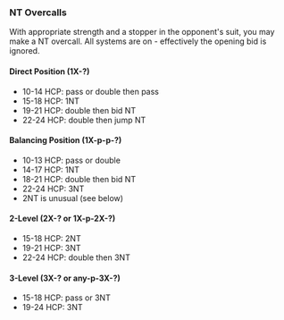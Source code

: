 ### NT Overcalls
With appropriate strength and a stopper in the opponent's suit,
you may make a NT overcall.
All systems are on - effectively the opening bid is ignored.

#### Direct Position (1X-?)
   * 10-14 HCP: pass or double then pass
   * 15-18 HCP: 1NT
   * 19-21 HCP: double then bid NT
   * 22-24 HCP: double then jump NT
   
#### Balancing Position (1X-p-p-?)
   * 10-13 HCP: pass or double
   * 14-17 HCP: 1NT
   * 18-21 HCP: double then bid NT
   * 22-24 HCP: 3NT
   * 2NT is unusual (see below)

#### 2-Level (2X-? or 1X-p-2X-?)
   * 15-18 HCP: 2NT
   * 19-21 HCP: 3NT
   * 22-24 HCP: double then 3NT
      
#### 3-Level (3X-? or any-p-3X-?)
   * 15-18 HCP: pass or 3NT
   * 19-24 HCP: 3NT

